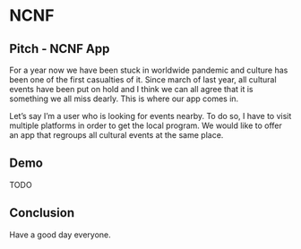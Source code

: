 # NCNF

## Pitch - NCNF App

For a year now we have been stuck in worldwide pandemic and culture has been one of the first casualties of it. Since march of last year, all cultural events have been put on hold and I think we can all agree that it is something we all miss dearly. This is where our app comes in. 

Let’s say I’m a user who is looking for events nearby. To do so, I have to visit multiple platforms in order to get the local program. We would like to offer an app that regroups all cultural events at the same place. 

## Demo

TODO


## Conclusion

Have a good day everyone.
